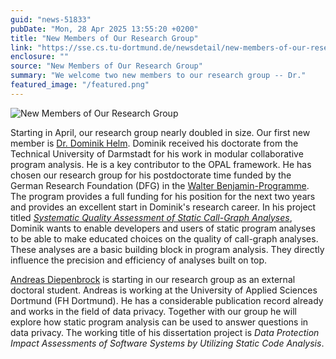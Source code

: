 ```yaml
---
guid: "news-51833"
pubDate: "Mon, 28 Apr 2025 13:55:20 +0200"
title: "New Members of Our Research Group"
link: "https://sse.cs.tu-dortmund.de/newsdetail/new-members-of-our-research-group-51833/"
enclosure: ""
source: "New Members of Our Research Group"
summary: "We welcome two new members to our research group -- Dr."
featured_image: "/featured.png"
---
```

![New Members of Our Research Group](/featured.png)

Starting in April, our research group nearly doubled in size. Our first new member is [Dr. Dominik Helm](/team/dominik-helm/). Dominik received his doctorate from the Technical University of Darmstadt for his work in modular collaborative program analysis. He is a key contributor to the OPAL framework. He has chosen our research group for his postdoctorate time funded by the German Research Foundation (DFG) in the [Walter Benjamin-Programme](https://www.dfg.de/en/research-funding/funding-opportunities/programmes/individual/walter-benjamin). The program provides a full funding for his position for the next two years and provides an excellent start in Dominik's research career. In his project titled *[Systematic Quality Assessment of Static Call-Graph Analyses](https://gepris.dfg.de/gepris/projekt/541346877?language=en)*, Dominik wants to enable developers and users of static program analyses to be able to make educated choices on the quality of call-graph analyses. These analyses are a basic building block in program analysis. They directly influence the precision and efficiency of analyses built on top.

[Andreas Diepenbrock](/team/andreas-diepenbrock/) is starting in our research group as an external doctoral student. Andreas is working at the University of Applied Sciences Dortmund (FH Dortmund). He has a considerable publication record already and works in the field of data privacy. Together with our group he will explore how static program analysis can be used to answer questions in data privacy. The working title of his dissertation project is *Data Protection Impact Assessments of Software Systems by Utilizing Static Code Analysis*.
